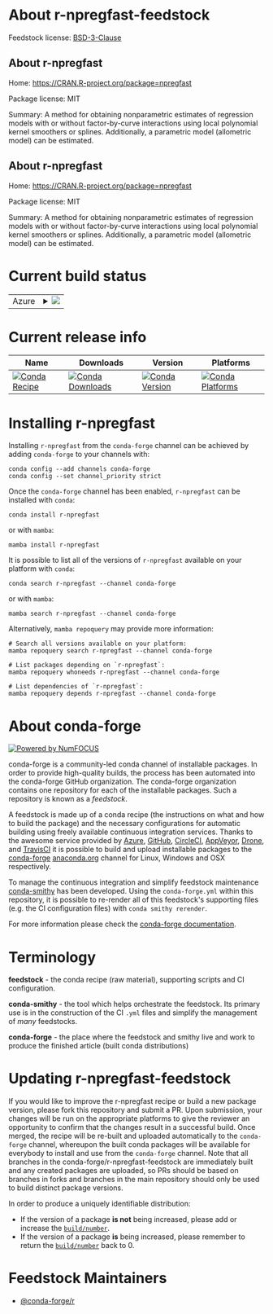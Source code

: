 About r-npregfast-feedstock
===========================

Feedstock license: [BSD-3-Clause](https://github.com/conda-forge/r-npregfast-feedstock/blob/main/LICENSE.txt)


About r-npregfast
-----------------

Home: https://CRAN.R-project.org/package=npregfast

Package license: MIT

Summary: A method for obtaining nonparametric estimates of regression models with or without factor-by-curve interactions using local polynomial kernel smoothers or splines. Additionally, a parametric model (allometric model) can be estimated.

About r-npregfast
-----------------

Home: https://CRAN.R-project.org/package=npregfast

Package license: MIT

Summary: A method for obtaining nonparametric estimates of regression models with or without factor-by-curve interactions using local polynomial kernel smoothers or splines. Additionally, a parametric model (allometric model) can be estimated.

Current build status
====================


<table>
    
  <tr>
    <td>Azure</td>
    <td>
      <details>
        <summary>
          <a href="https://dev.azure.com/conda-forge/feedstock-builds/_build/latest?definitionId=14459&branchName=main">
            <img src="https://dev.azure.com/conda-forge/feedstock-builds/_apis/build/status/r-npregfast-feedstock?branchName=main">
          </a>
        </summary>
        <table>
          <thead><tr><th>Variant</th><th>Status</th></tr></thead>
          <tbody><tr>
              <td>linux_64_r_base4.4</td>
              <td>
                <a href="https://dev.azure.com/conda-forge/feedstock-builds/_build/latest?definitionId=14459&branchName=main">
                  <img src="https://dev.azure.com/conda-forge/feedstock-builds/_apis/build/status/r-npregfast-feedstock?branchName=main&jobName=linux&configuration=linux%20linux_64_r_base4.4" alt="variant">
                </a>
              </td>
            </tr><tr>
              <td>linux_64_r_base4.5</td>
              <td>
                <a href="https://dev.azure.com/conda-forge/feedstock-builds/_build/latest?definitionId=14459&branchName=main">
                  <img src="https://dev.azure.com/conda-forge/feedstock-builds/_apis/build/status/r-npregfast-feedstock?branchName=main&jobName=linux&configuration=linux%20linux_64_r_base4.5" alt="variant">
                </a>
              </td>
            </tr><tr>
              <td>osx_64_r_base4.4</td>
              <td>
                <a href="https://dev.azure.com/conda-forge/feedstock-builds/_build/latest?definitionId=14459&branchName=main">
                  <img src="https://dev.azure.com/conda-forge/feedstock-builds/_apis/build/status/r-npregfast-feedstock?branchName=main&jobName=osx&configuration=osx%20osx_64_r_base4.4" alt="variant">
                </a>
              </td>
            </tr><tr>
              <td>osx_64_r_base4.5</td>
              <td>
                <a href="https://dev.azure.com/conda-forge/feedstock-builds/_build/latest?definitionId=14459&branchName=main">
                  <img src="https://dev.azure.com/conda-forge/feedstock-builds/_apis/build/status/r-npregfast-feedstock?branchName=main&jobName=osx&configuration=osx%20osx_64_r_base4.5" alt="variant">
                </a>
              </td>
            </tr><tr>
              <td>win_64_r_base4.4</td>
              <td>
                <a href="https://dev.azure.com/conda-forge/feedstock-builds/_build/latest?definitionId=14459&branchName=main">
                  <img src="https://dev.azure.com/conda-forge/feedstock-builds/_apis/build/status/r-npregfast-feedstock?branchName=main&jobName=win&configuration=win%20win_64_r_base4.4" alt="variant">
                </a>
              </td>
            </tr><tr>
              <td>win_64_r_base4.5</td>
              <td>
                <a href="https://dev.azure.com/conda-forge/feedstock-builds/_build/latest?definitionId=14459&branchName=main">
                  <img src="https://dev.azure.com/conda-forge/feedstock-builds/_apis/build/status/r-npregfast-feedstock?branchName=main&jobName=win&configuration=win%20win_64_r_base4.5" alt="variant">
                </a>
              </td>
            </tr>
          </tbody>
        </table>
      </details>
    </td>
  </tr>
</table>

Current release info
====================

| Name | Downloads | Version | Platforms |
| --- | --- | --- | --- |
| [![Conda Recipe](https://img.shields.io/badge/recipe-r--npregfast-green.svg)](https://anaconda.org/conda-forge/r-npregfast) | [![Conda Downloads](https://img.shields.io/conda/dn/conda-forge/r-npregfast.svg)](https://anaconda.org/conda-forge/r-npregfast) | [![Conda Version](https://img.shields.io/conda/vn/conda-forge/r-npregfast.svg)](https://anaconda.org/conda-forge/r-npregfast) | [![Conda Platforms](https://img.shields.io/conda/pn/conda-forge/r-npregfast.svg)](https://anaconda.org/conda-forge/r-npregfast) |

Installing r-npregfast
======================

Installing `r-npregfast` from the `conda-forge` channel can be achieved by adding `conda-forge` to your channels with:

```
conda config --add channels conda-forge
conda config --set channel_priority strict
```

Once the `conda-forge` channel has been enabled, `r-npregfast` can be installed with `conda`:

```
conda install r-npregfast
```

or with `mamba`:

```
mamba install r-npregfast
```

It is possible to list all of the versions of `r-npregfast` available on your platform with `conda`:

```
conda search r-npregfast --channel conda-forge
```

or with `mamba`:

```
mamba search r-npregfast --channel conda-forge
```

Alternatively, `mamba repoquery` may provide more information:

```
# Search all versions available on your platform:
mamba repoquery search r-npregfast --channel conda-forge

# List packages depending on `r-npregfast`:
mamba repoquery whoneeds r-npregfast --channel conda-forge

# List dependencies of `r-npregfast`:
mamba repoquery depends r-npregfast --channel conda-forge
```


About conda-forge
=================

[![Powered by
NumFOCUS](https://img.shields.io/badge/powered%20by-NumFOCUS-orange.svg?style=flat&colorA=E1523D&colorB=007D8A)](https://numfocus.org)

conda-forge is a community-led conda channel of installable packages.
In order to provide high-quality builds, the process has been automated into the
conda-forge GitHub organization. The conda-forge organization contains one repository
for each of the installable packages. Such a repository is known as a *feedstock*.

A feedstock is made up of a conda recipe (the instructions on what and how to build
the package) and the necessary configurations for automatic building using freely
available continuous integration services. Thanks to the awesome service provided by
[Azure](https://azure.microsoft.com/en-us/services/devops/), [GitHub](https://github.com/),
[CircleCI](https://circleci.com/), [AppVeyor](https://www.appveyor.com/),
[Drone](https://cloud.drone.io/welcome), and [TravisCI](https://travis-ci.com/)
it is possible to build and upload installable packages to the
[conda-forge](https://anaconda.org/conda-forge) [anaconda.org](https://anaconda.org/)
channel for Linux, Windows and OSX respectively.

To manage the continuous integration and simplify feedstock maintenance
[conda-smithy](https://github.com/conda-forge/conda-smithy) has been developed.
Using the ``conda-forge.yml`` within this repository, it is possible to re-render all of
this feedstock's supporting files (e.g. the CI configuration files) with ``conda smithy rerender``.

For more information please check the [conda-forge documentation](https://conda-forge.org/docs/).

Terminology
===========

**feedstock** - the conda recipe (raw material), supporting scripts and CI configuration.

**conda-smithy** - the tool which helps orchestrate the feedstock.
                   Its primary use is in the construction of the CI ``.yml`` files
                   and simplify the management of *many* feedstocks.

**conda-forge** - the place where the feedstock and smithy live and work to
                  produce the finished article (built conda distributions)


Updating r-npregfast-feedstock
==============================

If you would like to improve the r-npregfast recipe or build a new
package version, please fork this repository and submit a PR. Upon submission,
your changes will be run on the appropriate platforms to give the reviewer an
opportunity to confirm that the changes result in a successful build. Once
merged, the recipe will be re-built and uploaded automatically to the
`conda-forge` channel, whereupon the built conda packages will be available for
everybody to install and use from the `conda-forge` channel.
Note that all branches in the conda-forge/r-npregfast-feedstock are
immediately built and any created packages are uploaded, so PRs should be based
on branches in forks and branches in the main repository should only be used to
build distinct package versions.

In order to produce a uniquely identifiable distribution:
 * If the version of a package **is not** being increased, please add or increase
   the [``build/number``](https://docs.conda.io/projects/conda-build/en/latest/resources/define-metadata.html#build-number-and-string).
 * If the version of a package **is** being increased, please remember to return
   the [``build/number``](https://docs.conda.io/projects/conda-build/en/latest/resources/define-metadata.html#build-number-and-string)
   back to 0.

Feedstock Maintainers
=====================

* [@conda-forge/r](https://github.com/orgs/conda-forge/teams/r/)


